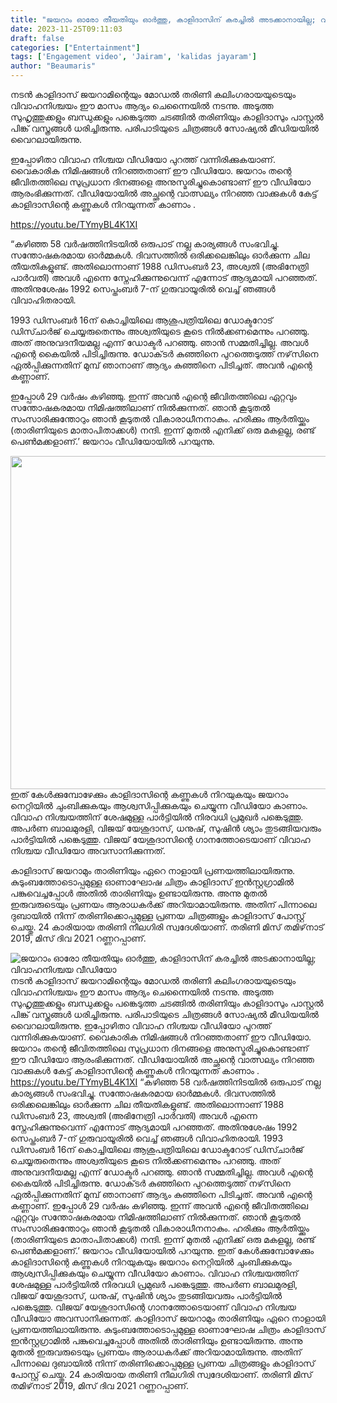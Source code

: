 ```yaml
---
title: "ജയറാം ഓരോ തീയതിയും ഓർത്തു, കാളിദാസിന് കരച്ചിൽ അടക്കാനായില്ല; വിവാഹനിശ്ചയ വീഡിയോ"
date: 2023-11-25T09:11:03
draft: false
categories: ["Entertainment"]
tags: ['Engagement video', 'Jairam', 'kalidas jayaram']
author: "Beaumaris"
---
```


നടൻ കാളിദാസ് ജയറാമിന്റെയും മോഡൽ തരിണി കലിംഗരായയുടെയും വിവാഹനിശ്ചയം ഈ മാസം ആദ്യം ചെന്നൈയിൽ നടന്നു. അടുത്ത സുഹൃത്തുക്കളും ബന്ധുക്കളും പങ്കെടുത്ത ചടങ്ങിൽ തരിണിയും കാളിദാസും പാസ്റ്റൽ പിങ്ക് വസ്ത്രങ്ങൾ ധരിച്ചിരുന്നു. പരിപാടിയുടെ ചിത്രങ്ങൾ സോഷ്യൽ മീഡിയയിൽ വൈറലായിരുന്നു.

ഇപ്പോഴിതാ വിവാഹ നിശ്ചയ വീഡിയോ പുറത്ത് വന്നിരിക്കുകയാണ്. വൈകാരിക നിമിഷങ്ങൾ നിറഞ്ഞതാണ് ഈ വീഡിയോ. ജയറാം തന്റെ ജീവിതത്തിലെ സുപ്രധാന ദിനങ്ങളെ അനുസ്മരിച്ചുകൊണ്ടാണ് ഈ വീഡിയോ ആരംഭിക്കുന്നത്. വീഡിയോയിൽ അച്ഛന്റെ വാത്സല്യം നിറഞ്ഞ വാക്കുകൾ കേട്ട് കാളിദാസിന്റെ കണ്ണുകൾ നിറയുന്നത് കാണാം .

https://youtu.be/TYmyBL4K1XI

“കഴിഞ്ഞ 58 വർഷത്തിനിടയിൽ ഒരുപാട് നല്ല കാര്യങ്ങൾ സംഭവിച്ചു. സന്തോഷകരമായ ഓർമ്മകൾ. ദിവസത്തിൽ ഒരിക്കലെങ്കിലും ഓർക്കുന്ന ചില തീയതികളുണ്ട്. അതിലൊന്നാണ് 1988 ഡിസംബർ 23, അശ്വതി (അഭിനേത്രി പാർവതി) അവൾ എന്നെ സ്നേഹിക്കുന്നുവെന്ന് എന്നോട് ആദ്യമായി പറഞ്ഞത്. അതിനുശേഷം 1992 സെപ്തംബർ 7-ന് ഗുരുവായൂരിൽ വെച്ച് ഞങ്ങൾ വിവാഹിതരായി.

1993 ഡിസംബർ 16ന് കൊച്ചിയിലെ ആശുപത്രിയിലെ ഡോക്ടറോട് ഡിസ്ചാർജ് ചെയ്യരുതെന്നും അശ്വതിയുടെ കൂടെ നിൽക്കണമെന്നും പറഞ്ഞു. അത് അനുവദനീയമല്ല എന്ന് ഡോക്ടർ പറഞ്ഞു. ഞാൻ സമ്മതിച്ചില്ല. അവൾ എന്റെ കൈയിൽ പിടിച്ചിരുന്നു. ഡോക്‌ടർ കുഞ്ഞിനെ പുറത്തെടുത്ത് നഴ്‌സിനെ ഏൽപ്പിക്കുന്നതിന് മുമ്പ് ഞാനാണ് ആദ്യം കുഞ്ഞിനെ പിടിച്ചത്. അവൻ എന്റെ കണ്ണാണ്.

ഇപ്പോൾ 29 വർഷം കഴിഞ്ഞു. ഇന്ന് അവൻ എന്റെ ജീവിതത്തിലെ ഏറ്റവും സന്തോഷകരമായ നിമിഷത്തിലാണ് നിൽക്കുന്നത്. ഞാൻ കൂടുതൽ സംസാരിക്കുന്തോറും ഞാൻ കൂടുതൽ വികാരാധീനനാകും. ഹരിക്കും ആർതിയ്ക്കും (താരിണിയുടെ മാതാപിതാക്കൾ) നന്ദി. ഇന്ന് മുതൽ എനിക്ക് ഒരു മകളല്ല, രണ്ട് പെൺമക്കളാണ്.’ ജയറാം വീഡിയോയിൽ പറയുന്നു.

<img class="size-full wp-image-431193 aligncenter" src="https://cdn.boolokam.com/articles/2023/11/wwwww-2.jpg" alt="" width="1024" height="533" />ഇത് കേൾക്കുമ്പോഴേക്കും കാളിദാസിന്റെ കണ്ണുകൾ നിറയുകയും ജയറാം നെറ്റിയിൽ ചുംബിക്കുകയും ആശ്വസിപ്പിക്കുകയും ചെയ്യുന്ന വീഡിയോ കാണാം. വിവാഹ നിശ്ചയത്തിന് ശേഷമുള്ള പാർട്ടിയിൽ നിരവധി പ്രമുഖർ പങ്കെടുത്തു. അപർണ ബാലമുരളി, വിജയ് യേശുദാസ്, ധനുഷ്, സുഷിൻ ശ്യാം തുടങ്ങിയവരും പാർട്ടിയിൽ പങ്കെടുത്തു. വിജയ് യേശുദാസിന്റെ ഗാനത്തോടെയാണ് വിവാഹ നിശ്ചയ വീഡിയോ അവസാനിക്കുന്നത്.

കാളിദാസ് ജയറാമും താരിണിയും ഏറെ നാളായി പ്രണയത്തിലായിരുന്നു. കുടുംബത്തോടൊപ്പമുള്ള ഓണാഘോഷ ചിത്രം കാളിദാസ് ഇൻസ്റ്റഗ്രാമിൽ പങ്കുവെച്ചപ്പോൾ അതിൽ താരിണിയും ഉണ്ടായിരുന്നു. അന്നു മുതൽ ഇരുവരുടെയും പ്രണയം ആരാധകർക്ക് അറിയാമായിരുന്നു. അതിന് പിന്നാലെ ദുബായിൽ നിന്ന് തരിണിക്കൊപ്പമുള്ള പ്രണയ ചിത്രങ്ങളും കാളിദാസ് പോസ്റ്റ് ചെയ്തു. 24 കാരിയായ തരിണി നീലഗിരി സ്വദേശിയാണ്. തരിണി മിസ് തമിഴ്‌നാട് 2019, മിസ് ദിവ 2021 റണ്ണറപ്പാണ്.


![ജയറാം ഓരോ തീയതിയും ഓർത്തു, കാളിദാസിന് കരച്ചിൽ അടക്കാനായില്ല; വിവാഹനിശ്ചയ വീഡിയോ](https://cdn.boolokam.com/articles/2023/11/wwwww-2.jpg)നടൻ കാളിദാസ് ജയറാമിന്റെയും മോഡൽ തരിണി കലിംഗരായയുടെയും വിവാഹനിശ്ചയം ഈ മാസം ആദ്യം ചെന്നൈയിൽ നടന്നു. അടുത്ത സുഹൃത്തുക്കളും ബന്ധുക്കളും പങ്കെടുത്ത ചടങ്ങിൽ തരിണിയും കാളിദാസും പാസ്റ്റൽ പിങ്ക് വസ്ത്രങ്ങൾ ധരിച്ചിരുന്നു. പരിപാടിയുടെ ചിത്രങ്ങൾ സോഷ്യൽ മീഡിയയിൽ വൈറലായിരുന്നു. ഇപ്പോഴിതാ വിവാഹ നിശ്ചയ വീഡിയോ പുറത്ത് വന്നിരിക്കുകയാണ്. വൈകാരിക നിമിഷങ്ങൾ നിറഞ്ഞതാണ് ഈ വീഡിയോ. ജയറാം തന്റെ ജീവിതത്തിലെ സുപ്രധാന ദിനങ്ങളെ അനുസ്മരിച്ചുകൊണ്ടാണ് ഈ വീഡിയോ ആരംഭിക്കുന്നത്. വീഡിയോയിൽ അച്ഛന്റെ വാത്സല്യം നിറഞ്ഞ വാക്കുകൾ കേട്ട് കാളിദാസിന്റെ കണ്ണുകൾ നിറയുന്നത് കാണാം . https://youtu.be/TYmyBL4K1XI “കഴിഞ്ഞ 58 വർഷത്തിനിടയിൽ ഒരുപാട് നല്ല കാര്യങ്ങൾ സംഭവിച്ചു. സന്തോഷകരമായ ഓർമ്മകൾ. ദിവസത്തിൽ ഒരിക്കലെങ്കിലും ഓർക്കുന്ന ചില തീയതികളുണ്ട്. അതിലൊന്നാണ് 1988 ഡിസംബർ 23, അശ്വതി (അഭിനേത്രി പാർവതി) അവൾ എന്നെ സ്നേഹിക്കുന്നുവെന്ന് എന്നോട് ആദ്യമായി പറഞ്ഞത്. അതിനുശേഷം 1992 സെപ്തംബർ 7-ന് ഗുരുവായൂരിൽ വെച്ച് ഞങ്ങൾ വിവാഹിതരായി. 1993 ഡിസംബർ 16ന് കൊച്ചിയിലെ ആശുപത്രിയിലെ ഡോക്ടറോട് ഡിസ്ചാർജ് ചെയ്യരുതെന്നും അശ്വതിയുടെ കൂടെ നിൽക്കണമെന്നും പറഞ്ഞു. അത് അനുവദനീയമല്ല എന്ന് ഡോക്ടർ പറഞ്ഞു. ഞാൻ സമ്മതിച്ചില്ല. അവൾ എന്റെ കൈയിൽ പിടിച്ചിരുന്നു. ഡോക്‌ടർ കുഞ്ഞിനെ പുറത്തെടുത്ത് നഴ്‌സിനെ ഏൽപ്പിക്കുന്നതിന് മുമ്പ് ഞാനാണ് ആദ്യം കുഞ്ഞിനെ പിടിച്ചത്. അവൻ എന്റെ കണ്ണാണ്. ഇപ്പോൾ 29 വർഷം കഴിഞ്ഞു. ഇന്ന് അവൻ എന്റെ ജീവിതത്തിലെ ഏറ്റവും സന്തോഷകരമായ നിമിഷത്തിലാണ് നിൽക്കുന്നത്. ഞാൻ കൂടുതൽ സംസാരിക്കുന്തോറും ഞാൻ കൂടുതൽ വികാരാധീനനാകും. ഹരിക്കും ആർതിയ്ക്കും (താരിണിയുടെ മാതാപിതാക്കൾ) നന്ദി. ഇന്ന് മുതൽ എനിക്ക് ഒരു മകളല്ല, രണ്ട് പെൺമക്കളാണ്.’ ജയറാം വീഡിയോയിൽ പറയുന്നു. ഇത് കേൾക്കുമ്പോഴേക്കും കാളിദാസിന്റെ കണ്ണുകൾ നിറയുകയും ജയറാം നെറ്റിയിൽ ചുംബിക്കുകയും ആശ്വസിപ്പിക്കുകയും ചെയ്യുന്ന വീഡിയോ കാണാം. വിവാഹ നിശ്ചയത്തിന് ശേഷമുള്ള പാർട്ടിയിൽ നിരവധി പ്രമുഖർ പങ്കെടുത്തു. അപർണ ബാലമുരളി, വിജയ് യേശുദാസ്, ധനുഷ്, സുഷിൻ ശ്യാം തുടങ്ങിയവരും പാർട്ടിയിൽ പങ്കെടുത്തു. വിജയ് യേശുദാസിന്റെ ഗാനത്തോടെയാണ് വിവാഹ നിശ്ചയ വീഡിയോ അവസാനിക്കുന്നത്. കാളിദാസ് ജയറാമും താരിണിയും ഏറെ നാളായി പ്രണയത്തിലായിരുന്നു. കുടുംബത്തോടൊപ്പമുള്ള ഓണാഘോഷ ചിത്രം കാളിദാസ് ഇൻസ്റ്റഗ്രാമിൽ പങ്കുവെച്ചപ്പോൾ അതിൽ താരിണിയും ഉണ്ടായിരുന്നു. അന്നു മുതൽ ഇരുവരുടെയും പ്രണയം ആരാധകർക്ക് അറിയാമായിരുന്നു. അതിന് പിന്നാലെ ദുബായിൽ നിന്ന് തരിണിക്കൊപ്പമുള്ള പ്രണയ ചിത്രങ്ങളും കാളിദാസ് പോസ്റ്റ് ചെയ്തു. 24 കാരിയായ തരിണി നീലഗിരി സ്വദേശിയാണ്. തരിണി മിസ് തമിഴ്‌നാട് 2019, മിസ് ദിവ 2021 റണ്ണറപ്പാണ്.
